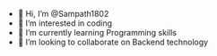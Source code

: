 - 👋 Hi, I’m @Sampath1802
- 👀 I’m interested in coding
- 🌱 I’m currently learning Programming skills
- 💞️ I’m looking to collaborate on Backend technology


<!---
Sampath1802/Sampath1802 is a ✨ special ✨ repository because its `README.md` (this file) appears on your GitHub profile.
You can click the Preview link to take a look at your changes.
--->
